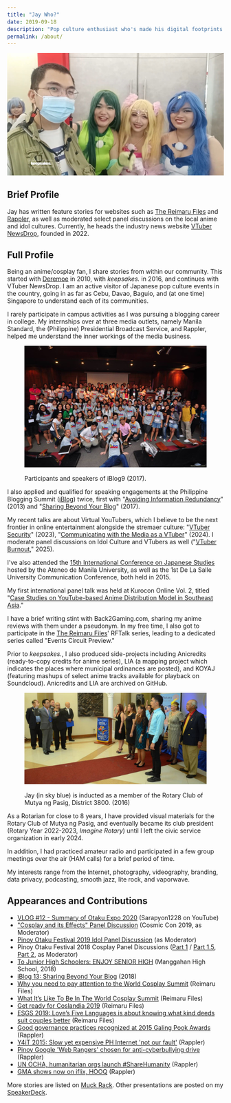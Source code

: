 ```yaml
---
title: "Jay Who?"
date: 2019-09-18
description: "Pop culture enthusiast who's made his digital footprints as early as 2016"
permalink: /about/
---
```


![](images/Ozine-90s-Retro-Anime-Event-Jay-Agonoy-_-keepsakes.-4-3-screenshot.jpg)

## Brief Profile

Jay has written feature stories for websites such as [The Reimaru Files](https://www.reimarufiles.com/?s=jay+agonoy) and [Rappler](https://www.rappler.com/?q=%22Jay+Agonoy%22#gsc.tab=0&gsc.q=%22Jay%20Agonoy%22&gsc.page=1), as well as moderated select panel discussions on the local anime and idol cultures. Currently, he heads the industry news website [VTuber NewsDrop](https://vtubernewsdrop.com/author/jay), founded in 2022.

## Full Profile

Being an anime/cosplay fan, I share stories from within our community. This started with [Deremoe](https://www.youtube.com/@deremoe) in 2010, with _keepsakes._ in 2016, and continues with VTuber NewsDrop. I am an active visitor of Japanese pop culture events in the country, going in as far as Cebu, Davao, Baguio, and (at one time) Singapore to understand each of its communities.

I rarely participate in campus activities as I was pursuing a blogging career in college. My internships over at three media outlets, namely Manila Standard, the (Philippine) Presidential Broadcast Service, and Rappler, helped me understand the inner workings of the media business.

<figure>

![](images/image-2.png)

<figcaption>

Participants and speakers of iBlog9 (2017).

</figcaption>

</figure>

I also applied and qualified for speaking engagements at the Philippine Blogging Summit ([iBlog](http://iblogph.org)) twice, first with "[Avoiding Information Redundancy](https://speakerdeck.com/JayAgonoy/avoiding-information-redundancy)" (2013) and "[Sharing Beyond Your Blog](https://speakerdeck.com/jayagonoy/sharing-beyond-your-blog)" (2017). 

My recent talks are about Virtual YouTubers, which I believe to be the next frontier in online entertainment alongside the stremaer culture:  "[VTuber Security](https://speakerdeck.com/jayagonoy/vtuber-security-2023)" (2023), "[Communicating with the Media as a VTuber](https://www.youtube.com/watch?v=DJIW9Se8Yjg&t=8s)" (2024). I moderate panel discussions on Idol Culture and VTubers as well ("[VTuber Burnout](https://www.youtube.com/watch?v=ZwHr6N1yiek)," 2025).

I've also attended the [15th International Conference on Japanese Studies](http://ateneojspconference.blogspot.com/2014/11/manga-and-manga-esque-new-perspectives.html) hosted by the Ateneo de Manila University, as well as the 1st De La Salle University Communication Conference, both held in 2015.

My first international panel talk was held at Kurocon Online Vol. 2, titled "[Case Studies on YouTube-based Anime Distribution Model in Southeast Asia](https://speakerdeck.com/jayagonoy/case-studies-on-youtube-based-anime-distribution-model-in-southeast-asia)."

I have a brief writing stint with Back2Gaming.com, sharing my anime reviews with them under a pseudonym. In my free time, I also got to participate in the [The Reimaru Files](https://www.reimarufiles.com/?s=jay+agonoy)' RFTalk series, leading to a dedicated series called "Events Circuit Preview."

Prior to _keepsakes._, I also produced side-projects including Anicredits (ready-to-copy credits for anime series), LIA (a mapping project which indicates the places where municipal ordinances are posted), and KOYAJ (featuring mashups of select anime tracks available for playback on Soundcloud). Anicredits and LIA are archived on GitHub.

<figure>

![](images/image.png)

<figcaption>

Jay (in sky blue) is inducted as a member of the Rotary Club of Mutya ng Pasig, District 3800. (2016)

</figcaption>

</figure>

As a Rotarian for close to 8 years, I have provided visual materials for the Rotary Club of Mutya ng Pasig, and eventually became its club president (Rotary Year 2022-2023, _Imagine Rotary_) until I left the civic service organization in early 2024.

In addition, I had practiced amateur radio and participated in a few group meetings over the air (HAM calls) for a brief period of time.

My interests range from the Internet, photography, videography, branding, data privacy, podcasting, smooth jazz, lite rock, and vaporwave.

## Appearances and Contributions

- [VLOG #12 - Summary of Otaku Expo 2020](https://www.youtube.com/watch?v=TrIomVZm4Q8) (Sarapyon1228 on YouTube)
- ["Cosplay and its Effects" Panel Discussion](https://www.youtube.com/watch?v=QQul54bt824) (Cosmic Con 2019, as Moderator)
- [Pinoy Otaku Festival 2019 Idol Panel Discussion](https://www.youtube.com/watch?v=WNT0VapQK2w) (as Moderator)
- Pinoy Otaku Festival 2018 Cosplay Panel Discussions ([Part 1](https://www.youtube.com/watch?v=VBvCdHYDQ6o) / [Part 1.5](https://www.youtube.com/watch?v=cgpjEDdGfhk), [Part 2](https://www.youtube.com/watch?v=dJnc1h6DYpI), as Moderator)
- [To Junior High Schoolers: ENJOY SENIOR HIGH](https://www.youtube.com/watch?v=dnAeoKgqiY8) (Manggahan High School, 2018)
- [iBlog 13: Sharing Beyond Your Blog](https://www.youtube.com/watch?v=WZwEAWK0RiA) (2018)
- [Why you need to pay attention to the World Cosplay Summit](https://www.reimarufiles.com/2018/08/04/why-you-need-to-pay-attention-to-the-world-cosplay-summit/) (Reimaru Files)
- [What It’s Like To Be In The World Cosplay Summit](https://www.reimarufiles.com/2018/09/10/what-its-like-to-be-in-the-world-cosplay-summit/) (Reimaru Files)
- [Get ready for Coslandia 2019](https://www.reimarufiles.com/2019/10/29/get-ready-for-coslandia-2019/) (Reimaru Files)
- [ESGS 2019: Love’s Five Languages is about knowing what kind deeds suit couples better](https://www.reimarufiles.com/2019/11/01/esgs-2019-loves-five-languages-is-about-knowing-what-kind-deeds-suit-couples-better/) (Reimaru Files)
- [Good governance practices recognized at 2015 Galing Pook Awards](https://www.rappler.com/bulletin-board/105124-good-governance-galing-pook-awards-2015) (Rappler)
- [Y4iT 2015: Slow yet expensive PH Internet 'not our fault'](https://rappler.com/moveph/slow-expensive-ph-internet-not-our-fault) (Rappler)
- [Pinoy Google 'Web Rangers' chosen for anti-cyberbullying drive](https://rappler.com/moveph/google-pinoy-web-rangers) (Rappler)
- [UN OCHA, humanitarian orgs launch #ShareHumanity](https://rappler.com/moveph/sharehumanity-world-humanitarian-day) (Rappler)
- [GMA shows now on iflix, HOOQ](https://www.rappler.com/entertainment/news/103130-gma-shows-iflix-hooq) (Rappler)

More stories are listed on [Muck Rack](https://www.muckrack.com/jayagonoy). Other presentations are posted on my [SpeakerDeck](https://speakerdeck.com/jayagonoy).
